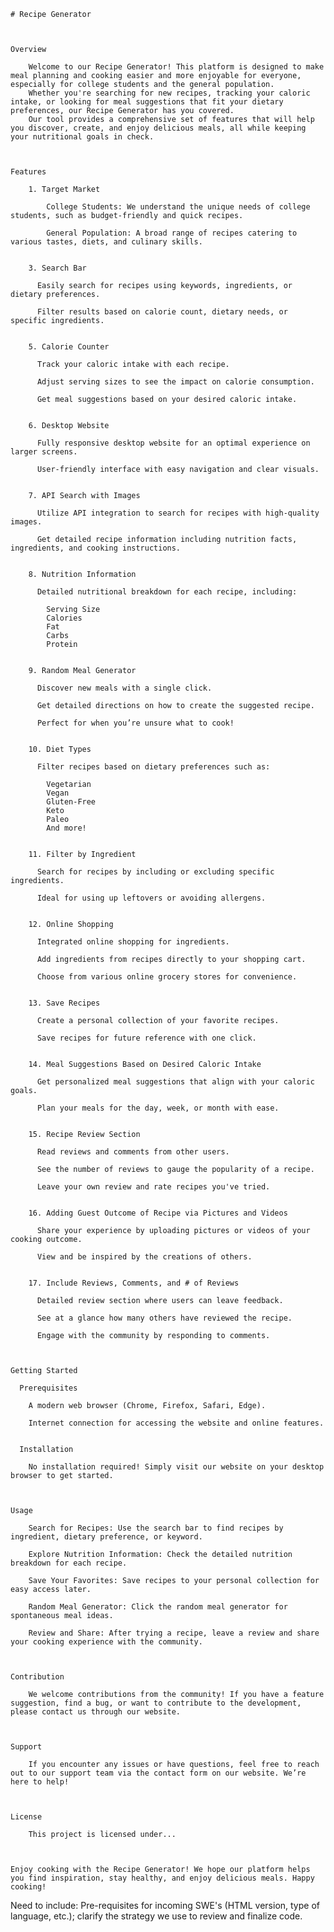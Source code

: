     # Recipe Generator


    
    Overview
    
        Welcome to our Recipe Generator! This platform is designed to make meal planning and cooking easier and more enjoyable for everyone, especially for college students and the general population. 
        Whether you're searching for new recipes, tracking your caloric intake, or looking for meal suggestions that fit your dietary preferences, our Recipe Generator has you covered. 
        Our tool provides a comprehensive set of features that will help you discover, create, and enjoy delicious meals, all while keeping your nutritional goals in check.


    
    Features
    
        1. Target Market
    
            College Students: We understand the unique needs of college students, such as budget-friendly and quick recipes.
        
            General Population: A broad range of recipes catering to various tastes, diets, and culinary skills.

        
        3. Search Bar
        
          Easily search for recipes using keywords, ingredients, or dietary preferences.
          
          Filter results based on calorie count, dietary needs, or specific ingredients.

          
        5. Calorie Counter
          
          Track your caloric intake with each recipe.
          
          Adjust serving sizes to see the impact on calorie consumption.
          
          Get meal suggestions based on your desired caloric intake.

          
        6. Desktop Website
        
          Fully responsive desktop website for an optimal experience on larger screens.
          
          User-friendly interface with easy navigation and clear visuals.

          
        7. API Search with Images
        
          Utilize API integration to search for recipes with high-quality images.
          
          Get detailed recipe information including nutrition facts, ingredients, and cooking instructions.

          
        8. Nutrition Information
        
          Detailed nutritional breakdown for each recipe, including:
          
            Serving Size
            Calories
            Fat
            Carbs
            Protein

            
        9. Random Meal Generator
        
          Discover new meals with a single click.
          
          Get detailed directions on how to create the suggested recipe.
          
          Perfect for when you’re unsure what to cook!

          
        10. Diet Types
        
          Filter recipes based on dietary preferences such as:
          
            Vegetarian
            Vegan
            Gluten-Free
            Keto
            Paleo
            And more!

            
        11. Filter by Ingredient
        
          Search for recipes by including or excluding specific ingredients.
          
          Ideal for using up leftovers or avoiding allergens.

          
        12. Online Shopping
        
          Integrated online shopping for ingredients.
          
          Add ingredients from recipes directly to your shopping cart.
          
          Choose from various online grocery stores for convenience.

          
        13. Save Recipes
        
          Create a personal collection of your favorite recipes.
          
          Save recipes for future reference with one click.

          
        14. Meal Suggestions Based on Desired Caloric Intake
        
          Get personalized meal suggestions that align with your caloric goals.
          
          Plan your meals for the day, week, or month with ease.

          
        15. Recipe Review Section
        
          Read reviews and comments from other users.
          
          See the number of reviews to gauge the popularity of a recipe.
          
          Leave your own review and rate recipes you've tried.

          
        16. Adding Guest Outcome of Recipe via Pictures and Videos
        
          Share your experience by uploading pictures or videos of your cooking outcome.
          
          View and be inspired by the creations of others.

          
        17. Include Reviews, Comments, and # of Reviews
        
          Detailed review section where users can leave feedback.
          
          See at a glance how many others have reviewed the recipe.
          
          Engage with the community by responding to comments.


      
    Getting Started

      Prerequisites
      
        A modern web browser (Chrome, Firefox, Safari, Edge).
        
        Internet connection for accessing the website and online features.

      
      Installation
      
        No installation required! Simply visit our website on your desktop browser to get started.


    
    Usage

        Search for Recipes: Use the search bar to find recipes by ingredient, dietary preference, or keyword.
        
        Explore Nutrition Information: Check the detailed nutrition breakdown for each recipe.
        
        Save Your Favorites: Save recipes to your personal collection for easy access later.
        
        Random Meal Generator: Click the random meal generator for spontaneous meal ideas.
        
        Review and Share: After trying a recipe, leave a review and share your cooking experience with the community.


    
    Contribution
    
        We welcome contributions from the community! If you have a feature suggestion, find a bug, or want to contribute to the development, please contact us through our website.


    
    Support
    
        If you encounter any issues or have questions, feel free to reach out to our support team via the contact form on our website. We’re here to help!


    
    License
    
        This project is licensed under...


    
    Enjoy cooking with the Recipe Generator! We hope our platform helps you find inspiration, stay healthy, and enjoy delicious meals. Happy cooking!


Need to include: Pre-requisites for incoming SWE's (HTML version, type of language, etc.); clarify the strategy we use to review and finalize code.
